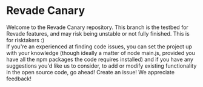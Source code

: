 # Revade Canary
Welcome to the Revade Canary repository. This branch is the testbed for Revade features, and may risk being unstable or not fully finished. This is for risktakers :)
<br>
If you're an experienced at finding code issues, you can set the project up with your knowledge (though ideally a matter of node main.js, provided you have all the npm packages the code requires installed) and if you have any suggestions you'd like us to consider, to add or modify existing functionality in the open source code, go ahead! Create an issue! We appreciate feedback!